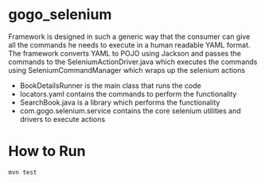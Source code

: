 # gogo_selenium

Framework is designed in such a generic way that the consumer can give all the commands he needs to execute in a
human readable YAML format.
The framework converts YAML to POJO using Jackson and passes the commands to the
SeleniumActionDriver.java which executes the commands using SeleniumCommandManager which wraps up the selenium actions

* BookDetailsRunner is the main class that runs the code
* locators.yaml contains the commands to perform the functionality
* SearchBook.java is a library which performs the functionality
* com.gogo.selenium.service contains the core selenium utilities and drivers to execute actions

# How to Run
```bash
mvn test
```
